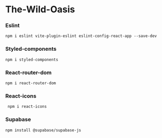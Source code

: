 # The-Wild-Oasis

### Eslint 
```
npm i eslint vite-plugin-eslint eslint-config-react-app --save-dev
```

### Styled-components
```
npm i styled-components
```

### React-router-dom
```
npm i react-router-dom
```

### React-icons
```
 npm i react-icons
```

### Supabase
```
npm install @supabase/supabase-js
```